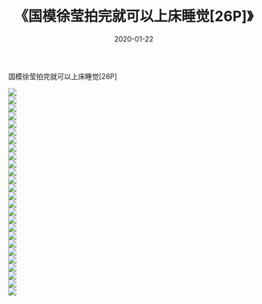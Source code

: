 ﻿---
layout: post
title:  《国模徐莹拍完就可以上床睡觉[26P]》
date:   2020-01-22
img: http://imgx.orgx.ga/漏D/2020/国模徐莹拍完就可以上床睡觉[26P]/000.jpg
categories: [美女, 清纯, 唯美]
---

国模徐莹拍完就可以上床睡觉[26P]

  ![](http://imgx.orgx.ga/漏D/2020/国模徐莹拍完就可以上床睡觉[26P]/001.jpg) <br> ![](http://imgx.orgx.ga/漏D/2020/国模徐莹拍完就可以上床睡觉[26P]/002.jpg) <br> ![](http://imgx.orgx.ga/漏D/2020/国模徐莹拍完就可以上床睡觉[26P]/003.jpg) <br> ![](http://imgx.orgx.ga/漏D/2020/国模徐莹拍完就可以上床睡觉[26P]/004.jpg) <br> ![](http://imgx.orgx.ga/漏D/2020/国模徐莹拍完就可以上床睡觉[26P]/005.jpg) <br> ![](http://imgx.orgx.ga/漏D/2020/国模徐莹拍完就可以上床睡觉[26P]/006.jpg) <br> ![](http://imgx.orgx.ga/漏D/2020/国模徐莹拍完就可以上床睡觉[26P]/007.jpg) <br> ![](http://imgx.orgx.ga/漏D/2020/国模徐莹拍完就可以上床睡觉[26P]/008.jpg) <br> ![](http://imgx.orgx.ga/漏D/2020/国模徐莹拍完就可以上床睡觉[26P]/009.jpg) <br> ![](http://imgx.orgx.ga/漏D/2020/国模徐莹拍完就可以上床睡觉[26P]/010.jpg) <br> ![](http://imgx.orgx.ga/漏D/2020/国模徐莹拍完就可以上床睡觉[26P]/011.jpg) <br> ![](http://imgx.orgx.ga/漏D/2020/国模徐莹拍完就可以上床睡觉[26P]/012.jpg) <br> ![](http://imgx.orgx.ga/漏D/2020/国模徐莹拍完就可以上床睡觉[26P]/013.jpg) <br> ![](http://imgx.orgx.ga/漏D/2020/国模徐莹拍完就可以上床睡觉[26P]/014.jpg) <br> ![](http://imgx.orgx.ga/漏D/2020/国模徐莹拍完就可以上床睡觉[26P]/015.jpg) <br> ![](http://imgx.orgx.ga/漏D/2020/国模徐莹拍完就可以上床睡觉[26P]/016.jpg) <br> ![](http://imgx.orgx.ga/漏D/2020/国模徐莹拍完就可以上床睡觉[26P]/017.jpg) <br> ![](http://imgx.orgx.ga/漏D/2020/国模徐莹拍完就可以上床睡觉[26P]/018.jpg) <br> ![](http://imgx.orgx.ga/漏D/2020/国模徐莹拍完就可以上床睡觉[26P]/019.jpg) <br> ![](http://imgx.orgx.ga/漏D/2020/国模徐莹拍完就可以上床睡觉[26P]/020.jpg) <br> ![](http://imgx.orgx.ga/漏D/2020/国模徐莹拍完就可以上床睡觉[26P]/021.jpg) <br> ![](http://imgx.orgx.ga/漏D/2020/国模徐莹拍完就可以上床睡觉[26P]/022.jpg) <br> ![](http://imgx.orgx.ga/漏D/2020/国模徐莹拍完就可以上床睡觉[26P]/023.jpg) <br> ![](http://imgx.orgx.ga/漏D/2020/国模徐莹拍完就可以上床睡觉[26P]/024.jpg) <br> ![](http://imgx.orgx.ga/漏D/2020/国模徐莹拍完就可以上床睡觉[26P]/025.jpg) <br> ![](http://imgx.orgx.ga/漏D/2020/国模徐莹拍完就可以上床睡觉[26P]/026.jpg) <br>